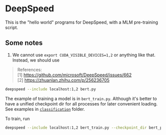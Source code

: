 # DeepSpeed
This is the "hello world" programs for DeepSpeed, with a MLM pre-training script.
## Some notes
1. We cannot use `export CUDA_VISIBLE_DEVICES=1,2` or anything like that. Instead, we should use
> References: <br>
> [1] https://github.com/microsoft/DeepSpeed/issues/662<br>
> [2] https://zhuanlan.zhihu.com/p/256236705
```bash
deepspeed --include localhost:1,2 bert.py
```

The example of training a model is in `bert_train.py`. Although it's better to have a unified checkpoint dir for all processes for later convenient loading. See examples in [`classification`](../classification) folder.

To train, run
```bash
deepspeed --include localhost:1,2 bert_train.py --checkpoint_dir bert_pretrain --model_name_or_path bert-base-uncased --train_file train.json --validation_file val.json --batch_size 128
```
